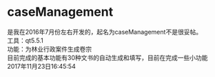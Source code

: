 # caseManagement 
是我在2016年7月份左右开发的，起名为caseManagement不是很妥帖。<br>
工具：qt5.5.1<br>
功能：为林业行政案件生成卷宗<br>
目前完成的基本功能有30种文书的自动生成和填写，目前在完成一些小功能<br>
2017年11月23日16:45:54<br>
